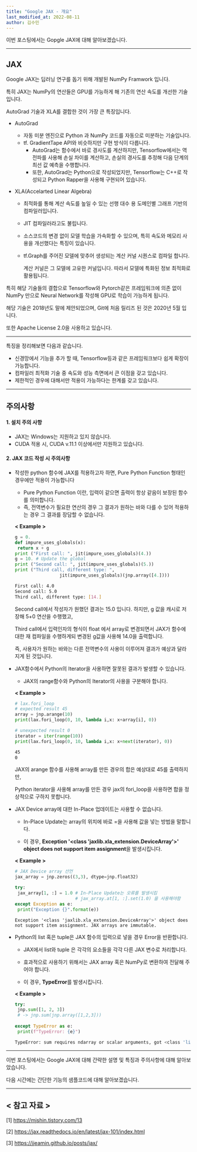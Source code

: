 ```yaml
---
title: "Google JAX - 개요"
last_modified_at: 2022-08-11
author: 김수민
---
```


이번 포스팅에서는 Gopgle JAX에 대해 알아보겠습니다.

---

## JAX

Google JAX는 딥러닝 연구를 돕기 위해 개발된 NumPy Framwork 입니다.

특히 JAX는 NumPy의 연산들은 GPU를 가능하게 해 기존의 연산 속도를 개선한 기술입니다.

AutoGrad 기술과 XLA를 결합한 것이 가장 큰 특징입니다.

* AutoGrad
  * 자동 미분 엔진으로 Python 과 NumPy 코드를 자동으로 미분하는 기술입니다.
  * tf. GradientTape API와 비슷하지만 구현 방식이 다릅니다.
    * AutoGrad는 함수에서 바로 경사도를 계산하지만, Tensorflow에서는 역전파를 사용해 손실 차이를 계산하고, 손실의 경사도를 추정해 다음 단계의 최선 값 예측을 수행합니다.
    * 또한, AutoGrad는 Python으로 작성되었지만, Tensorflow는 C++로 작성되고 Python Rapper을 사용해 구현되어 있습니다.

* XLA(Accelarted Linear Algebra)

  * 최적화를 통해 계산 속도를 높일 수 있는 선행 대수 용 도메인별 그래프 기반의 컴파일러입니다.

  * JIT 컴파일러라고도 불립니다.

  * 소스코드의 변경 없이 모델 학습을 가속화할 수 있으며, 특히 속도와 메모리 사용을 개선했다는 특징이 있습니다.

  * tf.Graph를 주어진 모델에 맞추어 생성되는 계산 커널 시퀀스로 컴파일 합니다.

    계산 커널은 그 모델에 고유한 커널입니다. 따라서 모델에 특화된 정보 최적화로 활용됩니다.

    

특히 해당 기술들의 결합으로 Tensorflow와 Pytorch같은 프레임워크에 의존 없이 NumPy 만으로 Neural Network를 작성해 GPU로 학습이 가능하게 됩니다.

해당 기술은 2018년도 말에 제안되었으며, Git에 처음 릴리즈 된 것은 2020년 5월 입니다.

또한 Apache License 2.0을 사용하고 있습니다.

---

특징을 정리해보면 다음과 같습니다.

* 신경망에서 기능을 추가 할 때, Tensorflow등과 같은 프레임워크보다 쉽게 확장이 가능합니다.
* 컴파일러 최적화 기술 중 속도와 성능 측면에서 큰 이점을 갖고 있습니다.
* 제한적인 경우에 대해서만 적용이 가능하다는 한계를 갖고 있습니다.

---

## 주의사항

#### 1. 설치 주의 사항

* JAX는 Windows는 지원하고 있지 않습니다.
* CUDA 적용 시, CUDA v.11.1 이상에서만 지원하고 있습니다.



#### 2. JAX 코드 작성 시 주의사항

* 작성한 python 함수에 JAX를 적용하고자 하면, Pure Python Function 형태인 경우에만 적용이 가능합니다

  * Pure Python Function 이란, 입력이 같으면 출력이 항상 같음이 보장된 함수를 의미합니다.
  * 즉, 전역변수가 필요한 연산의 경우 그 결과가 원하는 바와 다를 수 있어 적용하는 경우 그 결과를 장담할 수 없습니다.

  

  **< Example >**

  ```python
  g = 0. 
  def impure_uses_globals(x):
   return x + g 
  print ("First call: ", jit(impure_uses_globals)(4.)) 
  g = 10. # Update the global 
  print ("Second call: ", jit(impure_uses_globals)(5.)) 
  print ("Third call, different type: ", 
                   jit(impure_uses_globals)(jnp.array([4.])))
  ```

  ```bash
  First call: 4.0 
  Second call: 5.0 
  Third call, different type: [14.]
  ```

  Second call에서 작성자가 원했던 결과는 15.0 입니다. 하지만, g 값을 캐시로 저장해 5+0 연산을 수행했고,

  Third call에서 입력인자의 형식이 float 에서 array로 변경되면서 JAX가 함수에 대한 재 컴파일을 수행하게되 변경된 g값을 사용해 14.0을 출력합니다.

  즉, 사용자가 원하는 바와는 다른 전역변수의 사용이 이루어져 결과가 예상과 달라지게 된 것입니다.

  

* JAX함수에서 Python의 Iterator을 사용하면 잘못된 결과가 발생할 수 있습니다.

  * JAX의 range함수와 Python의 Iterator의 사용을 구분해야 합니다.

    

  **< Example >**

  ```python
  # lax.fori_loop 
  # expected result 45 
  array = jnp.arange(10) 
  print(lax.fori_loop(0, 10, lambda i,x: x+array[i], 0)) 
  
  # unexpected result 0
  iterator = iter(range(10)) 
  print(lax.fori_loop(0, 10, lambda i,x: x+next(iterator), 0))
  ```

  ```bash
  45 
  0
  ```

  JAX의 arange 함수를 사용해 array를 만든 경우의 합은 예상대로 45를 출력하지만,

  Python iterator을 사용해 array를 만든 경우 jax의 fori_loop을 사용하면 합을 정상적으로 구하지 못합니다.

  

* JAX Device array에 대한 In-Place 업데이트는 사용할 수 없습니다.

  * In-Place Update는 array의 위치에 바로 =을 사용해 값을 넣는 방법을 말합니다.

  * 이 경우, **Exception '<class 'jaxlib.xla_extension.DeviceArray'>' object does not support item assignment**을 발생시킵니다.

    

  **< Example >**

  ```python
  # JAX Device array 선언
  jax_array = jnp.zeros((3,3), dtype=jnp.float32)
  
  try:
   jax_array[1, :] = 1.0 # In-Place Update는 오류를 발생시킴
                         # jax_array.at[1, :].set(1.0) 을 사용해야함 
  except Exception as e:
   print("Exception {}".format(e))
  ```

  ```
  Exception '<class 'jaxlib.xla_extension.DeviceArray'>' object does not support item assignment. JAX arrays are immutable. 
  ```

  

* Python의 list 혹은 tuple은 JAX 함수의 입력으로 넣을 경우 Error을 반환합니다.

  * JAX에서 list와 tuple 은 각각의 요소들을 각각 다른 JAX 변수로 처리합니다.

  * 효과적으로 사용하기 위해서는 JAX array 혹은 NumPy로 변환하여 전달해 주어야 합니다.

  * 이 경우, **TypeError**를 발생시킵니다.

    

  **< Example >**

  ```python
  try:
   jnp.sum([1, 2, 3])
   # -> jnp.sum(jnp.array([1,2,3]))
   
  except TypeError as e:
   print(f"TypeError: {e}")
  ```

  ```bash
  TypeError: sum requires ndarray or scalar arguments, got <class 'list'> at position 0.
  ```



---

이번 포스팅에서는 Google JAX에 대해 간략한 설명 및 특징과 주의사항에 대해 알아보았습니다.

다음 시간에는 간단한 기능의 샘플코드에 대해 알아보겠습니다.

---

## < 참고 자료 >

[1] https://mjshin.tistory.com/13

[2] https://jax.readthedocs.io/en/latest/jax-101/index.html

[3] https://jjeamin.github.io/posts/jax/
